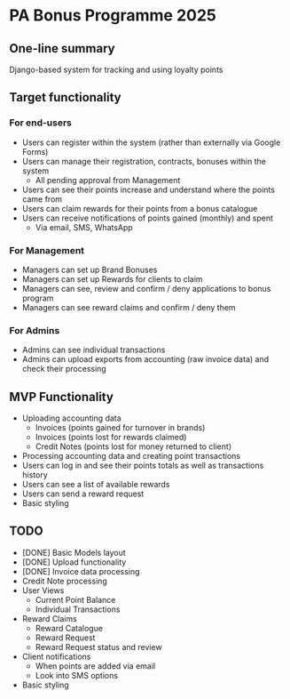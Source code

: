 # PA Bonus Programme 2025

## One-line summary
Django-based system for tracking and using loyalty points

## Target functionality
### For end-users
- Users can register within the system (rather than externally via Google Forms)
- Users can manage their registration, contracts, bonuses within the system
    - All pending approval from Management
- Users can see their points increase and understand where the points came from
- Users can claim rewards for their points from a bonus catalogue
- Users can receive notifications of points gained (monthly) and spent
    - Via email, SMS, WhatsApp

### For Management
- Managers can set up Brand Bonuses
- Managers can set up Rewards for clients to claim
- Managers can see, review and confirm / deny applications to bonus program
- Managers can see reward claims and confirm / deny them

### For Admins
- Admins can see individual transactions
- Admins can upload exports from accounting (raw invoice data) and check their processing

## MVP Functionality
- Uploading accounting data
    - Invoices (points gained for turnover in brands)
    - Invoices (points lost for rewards claimed)
    - Credit Notes (points lost for money returned to client)
- Processing accounting data and creating point transactions
- Users can log in and see their points totals as well as transactions history
- Users can see a list of available rewards
- Users can send a reward request
- Basic styling

## TODO
- [DONE] Basic Models layout
- [DONE] Upload functionality
- [DONE] Invoice data processing
- Credit Note processing
- User Views
    - Current Point Balance
    - Individual Transactions
- Reward Claims
    - Reward Catalogue
    - Reward Request
    - Reward Request status and review
- Client notifications
    - When points are added via email
    - Look into SMS options
- Basic styling